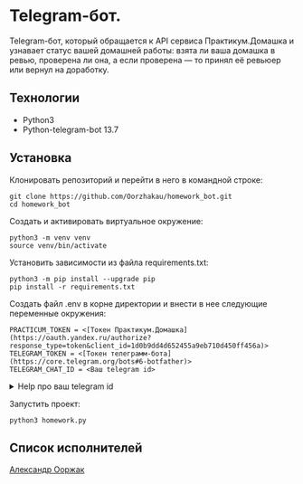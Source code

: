 # Telegram-бот.
Telegram-бот, который обращается к API сервиса Практикум.Домашка и узнавает
статус вашей домашней работы: взята ли ваша домашка в ревью, проверена ли она,
а если проверена — то принял её ревьюер или вернул на доработку.

## Технологии
* Python3
* Python-telegram-bot 13.7
## Установка
Клонировать репозиторий и перейти в него в командной строке:

```
git clone https://github.com/Oorzhakau/homework_bot.git
cd homework_bot
```

Cоздать и активировать виртуальное окружение:

```
python3 -m venv venv
source venv/bin/activate
```

Установить зависимости из файла requirements.txt:

```
python3 -m pip install --upgrade pip
pip install -r requirements.txt
```
Создать файл .env в корне директории и внести в нее следующие переменные окружения:
```
PRACTICUM_TOKEN = <[Токен Практикум.Домашка](https://oauth.yandex.ru/authorize?
response_type=token&client_id=1d0b9dd4d652455a9eb710d450ff456a)>
TELEGRAM_TOKEN = <[Токен телеграмм-бота](https://core.telegram.org/bots#6-botfather)>
TELEGRAM_CHAT_ID = <Ваш telegram id>
```
<details><summary>Help про ваш telegram id</summary>
    <dd>Ваш telegram id можно узнать у бота @userinfobot</dd>
</details>

Запустить проект:

```
python3 homework.py
```

## Список исполнителей
[Александр Ооржак](https://github.com/Oorzhakau)
